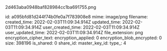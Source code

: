 2d463aba0948baf828984cc1ba691755.png

id: a095bfd81d244f74b0fe0a7f783908e8
mime: image/png
filename: 
created_time: 2022-02-03T11:09:34.914Z
updated_time: 2022-02-03T11:09:34.914Z
user_created_time: 2022-02-03T11:09:34.914Z
user_updated_time: 2022-02-03T11:09:34.914Z
file_extension: png
encryption_cipher_text: 
encryption_applied: 0
encryption_blob_encrypted: 0
size: 398196
is_shared: 0
share_id: 
master_key_id: 
type_: 4